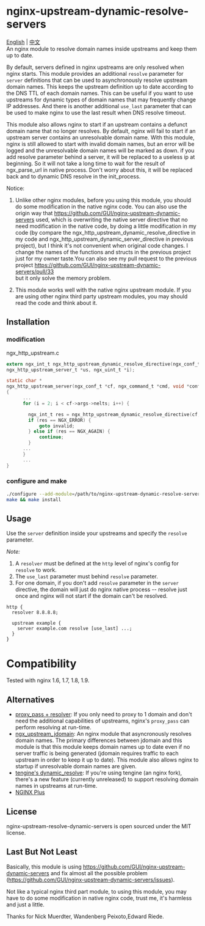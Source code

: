 # nginx-upstream-dynamic-resolve-servers

[English](./README.md)  |  [中文](./README.cn.md)  
An nginx module to resolve domain names inside upstreams and keep them up to date.

By default, servers defined in nginx upstreams are only resolved when nginx starts. This module provides an additional `resolve` parameter for `server` definitions that can be used to asynchronously resolve upstream domain names. This keeps the upstream definition up to date according to the DNS TTL of each domain names. This can be useful if you want to use upstreams for dynamic types of domain names that may frequently change IP addresses. And there is another additional `use_last` parameter that can be used to make nginx to use the last result when DNS resolve timeout.

This module also allows nginx to start if an upstream contains a defunct domain name that no longer resolves. By default, nginx will fail to start if an upstream server contains an unresolvable domain name. With this module, nginx is still allowed to start with invalid domain names, but an error will be logged and the unresolvable domain names will be marked as down. if you add resolve parameter behind a server, it will be replaced to a useless ip at beginning. So it will not take a long time to wait for the result of ngx_parse_url in native process. Don't worry about this, it will be replaced back and to dynamic DNS resolve in the init_process.

Notice: 

1. Unlike other nginx modules, before you using this module, you should do some modification in the native nginx code. You can also use the origin way that https://github.com/GUI/nginx-upstream-dynamic-servers used, which is overwriting the native server directive that no need modification in the native code, by doing a little modification in my code (by compare the ngx_http_upstream_dynamic_resolve_directive in my code and ngx_http_upstream_dynamic_server_directive in previous project), but I think it's not convenient when original code changes. I change the names of the functions and structs in the previous project just for my owner taste.You can also see my pull request to the previous project https://github.com/GUI/nginx-upstream-dynamic-servers/pull/33  
  but it only solve the memory problem.

2. This module works well with the native nginx upstream module. If you are using other nginx third party upstream modules, you may should read the code and think about it.

## Installation

### modification

ngx_http_upstream.c 

```c
extern ngx_int_t ngx_http_upstream_dynamic_resolve_directive(ngx_conf_t *cf,         /* add */
ngx_http_upstream_server_t *us, ngx_uint_t *i);                                      /* add */

static char *
ngx_http_upstream_server(ngx_conf_t *cf, ngx_command_t *cmd, void *conf)
{
      ...
      for (i = 2; i < cf->args->nelts; i++) {

        ngx_int_t res = ngx_http_upstream_dynamic_resolve_directive(cf, us, &i);  /* add */
        if (res == NGX_ERROR) {                                                   /* add */
            goto invalid;                                                         /* add */
        } else if (res == NGX_AGAIN) {                                            /* add */
            continue;                                                             /* add */
        }                                                                         /* add */
      ...
      }
      ...
}
```

### configure and make
```sh
./configure --add-module=/path/to/nginx-upstream-dynamic-resolve-servers
make && make install
```


## Usage

Use the `server` definition inside your upstreams and specify the `resolve` parameter.

*Note:* 

1. A `resolver` must be defined at the `http` level of nginx's config for `resolve` to work.  
2. The `use_last` parameter must behind `resolve` parameter.  
3. For one domain, if you don't add `resolve` parameter in the `server` directive, the domain will just do nginx native process -- resolve just once and nginx will not start if the domain can't be resolved.

```
http {
  resolver 8.8.8.8;

  upstream example {
    server example.com resolve [use_last] ...;
  }
}
```

# Compatibility

Tested with nginx 1.6, 1.7, 1.8, 1.9.

## Alternatives

- [proxy_pass + resolver](http://nginx.org/en/docs/http/ngx_http_proxy_module.html#proxy_pass): If you only need to proxy to 1 domain and don't need the additional capabilities of upstreams, nginx's `proxy_pass` can perform resolving at run-time.
- [ngx_upstream_jdomain](http://wiki.nginx.org/HttpUpstreamJdomainModule): An nginx module that asyncronously resolves domain names. The primary differences between jdomain and this module is that this module keeps domain names up to date even if no server traffic is being generated (jdomain requires traffic to each upstream in order to keep it up to date). This module also allows nginx to startup if unresolvable domain names are given.
- [tengine's dynamic_resolve](https://github.com/alibaba/tengine/blob/master/docs/modules/ngx_http_upstream_dynamic.md): If you're using tengine (an nginx fork), there's a new feature (currently unreleased) to support resolving domain names in upstreams at run-time.
- [NGINX Plus](http://nginx.com/resources/admin-guide/load-balancer/#resolve)

## License

nginx-upstream-resolve-dynamic-servers is open sourced under the MIT license.

## Last But Not Least

Basically, this module is using https://github.com/GUI/nginx-upstream-dynamic-servers and fix almost all the possible problem (https://github.com/GUI/nginx-upstream-dynamic-servers/issues).

Not like a typical nginx third part module, to using this module, you may have to do some modification in native nginx code, trust me, it's harmless
and just a little.

Thanks for Nick Muerdter, Wandenberg Peixoto,Edward Riede.
